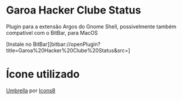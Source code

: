# Garoa Hacker Clube Status
Plugin para a extensão Argos do Gnome Shell, possivelmente também compatível com o BitBar, para MacOS

[Instale no BitBar][bitbar://openPlugin?title=Garoa%20Hacker%20Clube%20Status&src=]

# Ícone utilizado
[Umbrella](https://icons8.com.br/icons/set/umbrella) por [Icons8](https://icons8.com.br)
